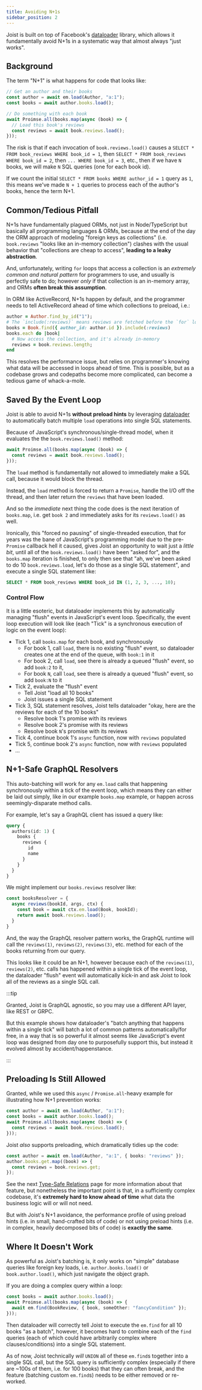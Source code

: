 ```yaml
---
title: Avoiding N+1s
sidebar_position: 2
---
```


Joist is built on top of Facebook's [dataloader](https://github.com/graphql/dataloader) library, which allows it fundamentally avoid N+1s in a systematic way that almost always "just works".

## Background

The term "N+1" is what happens for code that looks like:

```typescript
// Get an author and their books
const author = await em.load(Author, "a:1");
const books = await author.books.load();

// Do something with each book
await Proimse.all(books.map(async (book) => {
  // Load this book's reviews
  const reviews = await book.reviews.load();
}));
```

The risk is that if each invocation of `book.reviews.load()` causes a `SELECT * FROM book_reviews WHERE book_id = 1`, then `SELECT * FROM book_reviews WHERE book_id = 2`, then `... WHERE book_id = 3`, etc., then if we have `N` books, we will make `N` SQL queries (one for each book id).

If we count the initial `SELECT * FROM books WHERE author_id = 1` query as `1`, this means we've made `N + 1` queries to process each of the author's books, hence the term N+1.

## Common/Tedious Pitfall

N+1s have fundamentally plagued ORMs, not just in Node/TypeScript but basically all programming languages & ORMs, because at the end of the day the ORM approach of modeling "foreign keys as collections" (i.e. `book.reviews` "looks like an in-memory collection") clashes with the usual behavior that "collections are cheap to access", **leading to a leaky abstraction**.

And, unfortunately, writing `for` loops that access a collection is an *extremely common and natural pattern* for programmers to use, and usually is perfectly safe to do; however _only_ if that collection is an in-memory array, and ORMs **often break this assumption**.

In ORM like ActiveRecord, N+1s happen by default, and the programmer needs to tell ActiveRecord ahead of time which collections to preload, i.e.:

```ruby
author = Author.find_by_id("1");
# The `include(:reviews)` means reviews are fetched before the `for` loop
books = Book.find({ author_id: author.id }).include(:reviews)
books.each do |book|
  # Now access the collection, and it's already in-memory
  reviews = book.reviews.length;
end
```

This resolves the performance issue, but relies on programmer's knowing what data will be accessed in loops ahead of time. This is possible, but as a codebase grows and codepaths become more complicated, can become a tedious game of whack-a-mole. 

## Saved By the Event Loop

Joist is able to avoid N+1s **without preload hints** by leveraging [dataloader](https://github.com/graphql/dataloader) to automatically batch multiple `load` operations into single SQL statements.

Because of JavaScript's synchronous/single-thread model, when it evaluates the the `book.reviews.load()` method:

```typescript
await Proimse.all(books.map(async (book) => {
  const reviews = await book.reviews.load();
}));
```

The `load` method is fundamentally not allowed to immediately make a SQL call, because it would block the thread.

Instead, the `load` method is forced to return a `Promise`, handle the I/O off the thread, and then later return the `reviews` that have been loaded.

And so the _immediate_ next thing the code does is the next iteration of `books.map`, i.e. get `book 2` and immediately asks for its `reviews.load()` as well.

Ironically, this "forced no pausing" of single-threaded execution, that for years was the bane of JavaScript's programming model due to the pre-`Promise` callback hell it caused, gives Joist an opportunity to wait just a _little bit_, until all of the `book.reviews.load()` have been "asked for", and the `books.map` iteration is finished, to only then see that "ah, we've been asked to do 10 `book.reviews.load`, let's do those as a single SQL statement", and execute a single SQL statement like:

```sql
SELECT * FROM book_reviews WHERE book_id IN (1, 2, 3, ..., 10);
```

### Control Flow

It is a little esoteric, but dataloader implements this by automatically managing "flush" events in JavaScript's event loop. Specifically, the event loop execution will look like (each "Tick" is a synchronous execution of logic on the event loop):

- Tick 1, call `books.map` for each book, and synchronously
  - For book 1, call `load`, there is no existing "flush" event, so dataloader creates one at the end of the queue, with `book:1` in it
  - For book 2, call `load`, see there is already a queued "flush" event, so add `book:2` to it,
  - For book `N`, call `load`, see there is already a queued "flush" event, so add `book:N` to it
- Tick 2, evaluate the "flush" event
  - Tell Joist "load all 10 books"
  - Joist issues a single SQL statement
- Tick 3, SQL statement resolves, Joist tells dataloader "okay, here are the reviews for each of the 10 books"
  - Resolve book 1's promise with its reviews
  - Resolve book 2's promise with its reviews
  - Resolve book `N`'s promise with its reviews
- Tick 4, continue book 1's `async` function, now with `reviews` populated
- Tick 5, continue book 2's `async` function, now with `reviews` populated
- ...

## N+1-Safe GraphQL Resolvers

This auto-batching will work for any `em.load` calls that happening synchronously within a tick of the event loop, which means they can either be laid out simply, like in our example `books.map` example, or happen across seemingly-disparate method calls.

For example, let's say a GraphQL client has issued a query like:

```graphql
query {
  authors(id: 1) {
    books {
      reviews {
        id
        name  
      }  
    }  
  }
}
```

We might implement our `books.reviews` resolver like:

```typescript
const booksResolver = {
  async reviews(bookId, args, ctx) {
    const book = await ctx.em.load(Book, bookId);
    return await book.reviews.load();
  }
}
```

And, the way the GraphQL resolver pattern works, the GraphQL runtime will call the `reviews(1)`, `reviews(2)`, `reviews(3)`, etc. method for each of the books returning from our query.

This looks like it could be an N+1, however because each of the `reviews(1)`, `reviews(2)`, etc. calls has happened within a single tick of the event loop, the dataloader "flush" event will automatically kick-in and ask Joist to look all of the reviews as a single SQL call.

:::tip

Granted, Joist is GraphQL agnostic, so you may use a different API layer, like REST or GRPC.

But this example shows how dataloader's "batch anything that happens within a single tick" will batch a lot of common patterns automatically/for free, in a way that is so powerful it almost seems like JavaScript's event loop was designed from day one to purposefully support this, but instead it evolved almost by accident/happenstance.

:::

## Preloading Is Still Allowed

Granted, while we used this `async` / `Promise.all`-heavy example for illustrating how N+1 prevention works:

```typescript
const author = await em.load(Author, "a:1");
const books = await author.books.load();
await Proimse.all(books.map(async (book) => {
  const reviews = await book.reviews.load();
}));
```

Joist _also_ supports preloading, which dramatically tidies up the code:

```typescript
const author = await em.load(Author, "a:1", { books: "reviews" });
author.books.get.map((book) => {
  const reviews = book.reviews.get;
});
```

See the next [Type-Safe Relations](./type-safe-relations.md) page for more information about that feature, but nonetheless the important point is that, in a sufficiently complex codebase, it's **extremely hard to know ahead of time** what data the business logic will or will not need.

But with Joist's N+1 avoidance, the performance profile of using preload hints (i.e. in small, hand-crafted bits of code) or not using preload hints (i.e. in complex, heavily decomposed bits of code) is **exactly the same**.

## Where It Doesn't Work

As powerful as Joist's batching is, it only works on "simple" database queries like foreign key loads, i.e. `author.books.load()` or `book.author.load()`, which just navigate the object graph.

If you are doing a complex query within a loop:

```typescript
const books = await author.books.load();
await Proimse.all(books.map(async (book) => {
  await em.find(BookReview, { book, someOther: "fancyCondition" }); 
}));
```

Then dataloader will correctly tell Joist to execute the `em.find` for all 10 books "as a batch", however, it becomes hard to combine each of the `find` queries (each of which could have arbitrarily complex where clauses/conditions) into a single SQL statement.

As of now, Joist technically _will_ `UNION` all of these `em.find`s together into a single SQL call, but the SQL query is sufficiently complex (especially if there are ~100s of them, i.e. for 100 books) that they can often break, and the feature (batching custom `em.find`s) needs to be either removed or re-worked.
